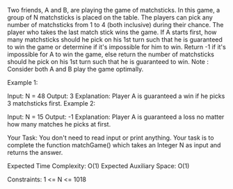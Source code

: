 Two friends, A and B, are playing the game of matchsticks. In this game, a group of N matchsticks is placed on the table. The players can pick any number of matchsticks from 1 to 4 (both inclusive) during their chance. The player who takes the last match stick wins the game. If A starts first, how many matchsticks should he pick on his 1st turn such that he is guaranteed to win the game or determine if it's impossible for him to win. Return -1 if it's impossible for A to win the game, else return the number of matchsticks should he pick on his 1st turn such that he is guaranteed to win.
Note : Consider both A and B play the game optimally.

Example 1:

Input:
N = 48
Output:
3
Explanation:
Player A is guaranteed a win if he
picks 3 matchsticks first.
Example 2:

Input:
N = 15
Output:
-1
Explanation:
Player A is guaranteed a loss no matter
how many matches he picks at first.

Your Task:
You don't need to read input or print anything. Your task is to complete the function matchGame() which takes an Integer N as input and returns the answer.

Expected Time Complexity: O(1)
Expected Auxiliary Space: O(1)

Constraints:
1 <= N <= 1018
